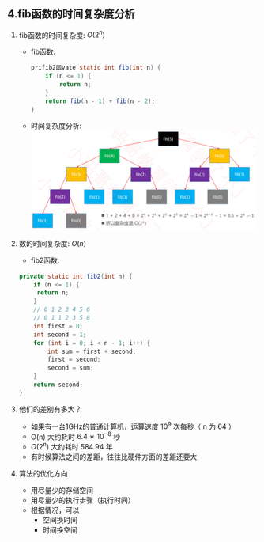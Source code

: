 ## 4.fib函数的时间复杂度分析

1. fib函数的时间复杂度: $O(2^n)$
    + fib函数:
        ```java 
        prifib2函vate static int fib(int n) {
            if (n <= 1) {
                return n;
            }
            return fib(n - 1) + fib(n - 2);
        }
        ```
    + 时间复杂度分析:
        ![fib函数的时间复杂度分析](../images/fib函数的时间复杂度分析.jpg)
        
2. 数的时间复杂度: $O(n)$
    + fib2函数:
    ```java 
    private static int fib2(int n) {
        if (n <= 1) {
         return n;
        }
        // 0 1 2 3 4 5 6
        // 0 1 1 2 3 5 8
        int first = 0;
        int second = 1;
        for (int i = 0; i < n - 1; i++) {
            int sum = first + second;
            first = second;
            second = sum;
        }
        return second;
    }
    ```
    
3. 他们的差别有多大？
    + 如果有一台1GHz的普通计算机，运算速度 $10^9$ 次每秒（ n 为 64 ）
    + O(n) 大约耗时 $6.4 ∗ 10^{−8}$ 秒
    + $O(2^n)$ 大约耗时 584.94 年
    + 有时候算法之间的差距，往往比硬件方面的差距还要大
    
4. 算法的优化方向
    + 用尽量少的存储空间
    + 用尽量少的执行步骤（执行时间）
    + 根据情况，可以
        + 空间换时间
        + 时间换空间